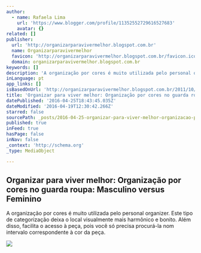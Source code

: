 ```yaml
---
author:
  - name: Rafaela Lima
    url: 'https://www.blogger.com/profile/11352552729616527683'
    avatar: {}
related: []
publisher:
  url: 'http://organizarparavivermelhor.blogspot.com.br'
  name: Organizarparavivermelhor
  favicon: 'http://organizarparavivermelhor.blogspot.com.br/favicon.ico'
  domain: organizarparavivermelhor.blogspot.com.br
keywords: []
description: 'A organização por cores é muito utilizada pelo personal organizer. Este tipo de categorização deixa o local visualmente mais harmônico e bonito. Além disso, facilita o acesso à peça, pois você só precisa procurá-la nom intervalo correspondente à cor da peça.'
inLanguage: pt
app_links: []
isBasedOnUrl: 'http://organizarparavivermelhor.blogspot.com.br/2011/10/organizacao-por-cores-no-guarda-roupa.html'
title: 'Organizar para viver melhor: Organização por cores no guarda roupa: Masculino versus Feminino'
datePublished: '2016-04-25T18:43:45.035Z'
dateModified: '2016-04-19T12:30:42.266Z'
starred: false
sourcePath: _posts/2016-04-25-organizar-para-viver-melhor-organizacao-por-cores-no-guarda.md
published: true
inFeed: true
hasPage: false
inNav: false
_context: 'http://schema.org'
_type: MediaObject

---
```

<article style=""><h1>Organizar para viver melhor: Organização por cores no guarda roupa: Masculino versus Feminino</h1><p>A organização por cores é muito utilizada pelo personal organizer. Este tipo de categorização deixa o local visualmente mais harmônico e bonito. Além disso, facilita o acesso à peça, pois você só precisa procurá-la nom intervalo correspondente à cor da peça.</p><img src="http://willowvietor.com/yahoo_site_admin/assets/images/Organized_Closet_Color_Coodinated.7195430_std.jpg" /></article>